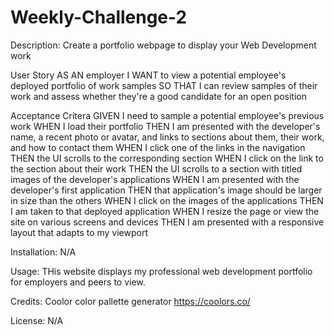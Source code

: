 # Weekly-Challenge-2
Description:
Create a portfolio webpage to display your Web Development work

User Story
AS AN employer
I WANT to view a potential employee's deployed portfolio of work samples
SO THAT I can review samples of their work and assess whether they're a good candidate for an open position

Acceptance Critera
GIVEN I need to sample a potential employee's previous work
WHEN I load their portfolio
THEN I am presented with the developer's name, a recent photo or avatar, and links to sections about them, their work, and how to contact them
WHEN I click one of the links in the navigation
THEN the UI scrolls to the corresponding section
WHEN I click on the link to the section about their work
THEN the UI scrolls to a section with titled images of the developer's applications
WHEN I am presented with the developer's first application
THEN that application's image should be larger in size than the others
WHEN I click on the images of the applications
THEN I am taken to that deployed application
WHEN I resize the page or view the site on various screens and devices
THEN I am presented with a responsive layout that adapts to my viewport

Installation:
N/A

Usage:
THis website displays my professional web development portfolio for employers and peers to view.

Credits:
Coolor color pallette generator https://coolors.co/

License:
N/A